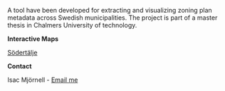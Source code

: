 A tool have been developed for extracting and visualizing zoning plan metadata across Swedish municipalities. 
The project is part of a master thesis in Chalmers University of technology.

**Interactive Maps**

[Södertälje](https://misac98.github.io/.../S%C3%B6dert%C3%A4lje.html)

**Contact**

Isac Mjörnell - [Email me](mailto:isac.mjornell@krook.tjader.se)
